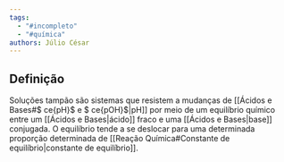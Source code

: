 ```yaml
---
tags:
  - "#incompleto"
  - "#química"
authors: Júlio César
---
```

## Definição

Soluções tampão são sistemas que resistem a mudanças de [[Ácidos e Bases#$ ce{pH}$ e $ ce{pOH}$|pH]] por meio de um equilíbrio químico entre um [[Ácidos e Bases|ácido]] fraco e uma [[Ácidos e Bases|base]] conjugada. O equilíbrio tende a se deslocar para uma determinada proporção determinada de [[Reação Química#Constante de equilíbrio|constante de equilíbrio]].
